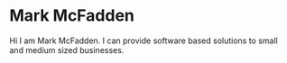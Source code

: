 # Mark McFadden

Hi I am Mark McFadden. I can provide software based solutions to small and medium sized businesses.
